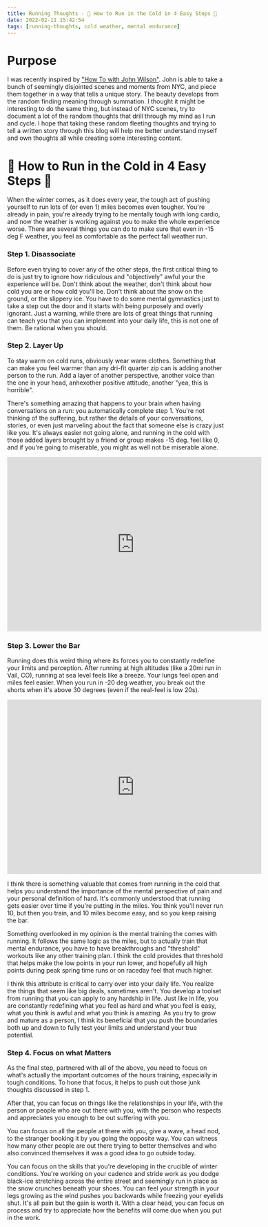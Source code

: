 ```yaml
---
title: Running Thoughts - 🧊 How to Run in the Cold in 4 Easy Steps 🧊
date: 2022-02-11 15:42:54
tags: [running-thoughts, cold weather, mental endurance]
---
```


# Purpose 

I was recently inspired by ["How To with John Wilson"](https://www.hbo.com/how-to-with-john-wilson"). John is able to take a bunch of seemingly disjointed scenes and moments from NYC, and piece them together in a way that tells a unique story. The beauty develops from the random finding meaning through summation. I thought it might be interesting to do the same thing, but instead of NYC scenes, try to document a lot of the random thoughts that drill through my mind as I run and cycle. I hope that taking these random fleeting thoughts and trying to tell a written story through this blog will help me better understand myself and own thoughts all while creating some interesting content. 

# 🧊 How to Run in the Cold in 4 Easy Steps 🧊

When the winter comes, as it does every year, the tough act of pushing yourself to run lots of (or even 1) miles becomes even tougher. You're already in pain, you're already trying to be mentally tough with long cardio, and now the weather is working against you to make the whole experience worse. There are several things you can do to make sure that even in -15 deg F weather, you feel as comfortable as the perfect fall weather run. 

### Step 1. Disassociate 

Before even trying to cover any of the other steps, the first critical thing to do is just try to ignore how ridiculous and "objectively" awful your the experience will be. Don't think about the weather, don't think about how cold you are or how cold you'll be. Don't think about the snow on the ground, or the slippery ice. You have to do some mental gymnastics just to take a step out the door and it starts with being purposely and overly ignorant. Just a warning, while there are lots of great things that running can teach you that you can implement into your daily life, this is not one of them. Be rational when you should. 

### Step 2. Layer Up 

To stay warm on cold runs, obviously wear warm clothes. Something that can make you feel warmer than any dri-fit quarter zip can is adding another person to the run. Add a layer of another perspective, another voice than the one in your head,  anhexother positive attitude, another "yea, this is horrible". 

There's something amazing that happens to your brain when having conversations on a run: you automatically complete step 1. You're not thinking of the suffering, but rather the details of your conversations, stories, or even just marveling about the fact that someone else is crazy just like you. It's always easier not going alone, and running in the cold with those added layers brought by a friend or group makes -15 deg. feel like 0, and if you're going to miserable, you might as well not be miserable alone. 

<iframe height='405' width='590' frameborder='0' allowtransparency='true' scrolling='no' src='https://www.strava.com/activities/6584991470/embed/a2442ba33811eb190ca6f50322c28839b47cdb2e'></iframe>

### Step 3. Lower the Bar 

Running does this weird thing where its forces you to constantly redefine your limits and perception. After running at high altitudes (like a 20mi run in Vail, CO), running at sea level feels like a breeze. Your lungs feel open and miles feel easier. When you run in -20 deg weather, you break out the shorts when it's above 30 degrees (even if the real-feel is low 20s). 

<iframe height='405' width='590' frameborder='0' allowtransparency='true' scrolling='no' src='https://www.strava.com/activities/6606469808/embed/81177f22fed8f558d5b7e916323536b3e2df927a'></iframe>

I think there is something  valuable that comes from running in the cold that helps you understand the importance of the mental perspective of pain and your personal definition of hard. It's commonly understood that running gets easier over time if you're putting in the miles. You think you'll never run 10, but then you train, and 10 miles become easy, and so you keep raising the bar. 

Something overlooked in my opinion is the mental training the comes with running. It follows the same logic as the miles, but to actually train that mental endurance, you have to have breakthroughs and "threshold" workouts like any other training plan. I think the cold provides that threshold that helps make the low points in your run lower, and hopefully all high points during peak spring time runs or on raceday feel that much higher. 

I think this attribute is critical to carry over into your daily life. You realize the things that seem like big deals, sometimes aren't. You develop a toolset from running that you can apply to any hardship in life. Just like in life, you are constantly redefining what you feel as hard and what you feel is easy, what you think is awful and what you think is amazing. As you try to grow and mature as a person, I think its beneficial that you push the boundaries both up and down to fully test your limits and understand your true potential. 

### Step 4. Focus on what Matters 

As the final step, partnered with all of the above, you need to focus on what's actually the important outcomes of the hours training, especially in tough conditions. To hone that focus, it helps to push out those junk thoughts discussed in step 1. 

After that, you can focus on things like the relationships in your life, with the person or people who are out there with you, with the person who respects and appreciates you enough to be out suffering with you. 

You can focus on all the people at there with you, give a wave, a head nod, to the stranger booking it by you going the opposite way. You can witness how many other people are out there trying to better themselves and who also convinced themselves it was a good idea to go outside today. 

You can focus on the skills that you're developing in the crucible of winter conditions.  You're working on your cadence and stride work as you dodge black-ice stretching across the entire street and seemingly run in place as the snow crunches beneath your shoes. You can feel your strength in your legs growing as the wind pushes you backwards while freezing your eyelids shut. It's all pain but the gain is worth it. With a clear head, you can focus on process and try to appreciate how the benefits will come due when you put in the work. 












